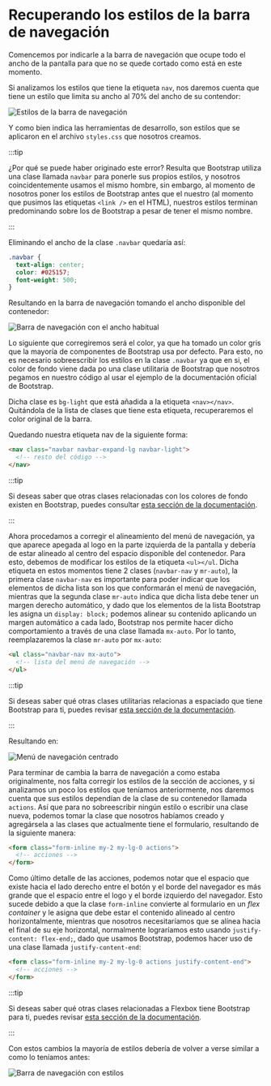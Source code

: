 # Recuperando los estilos de la barra de navegación

Comencemos por indicarle a la barra de navegación que ocupe todo el ancho de la
pantalla para que no se quede cortado como está en este momento.

Si analizamos los estilos que tiene la etiqueta `nav`, nos daremos cuenta que
tiene un estilo que limita su ancho al 70% del ancho de su contendor:

![Estilos de la barra de navegación](./assets/devtools-navbar.png)

Y como bien indica las herramientas de desarrollo, son estilos que se aplicaron
en el archivo `styles.css` que nosotros creamos.

:::tip

¿Por qué se puede haber originado este error? Resulta que Bootstrap utiliza una
clase llamada `navbar` para ponerle sus propios estilos, y nosotros
coincidentemente usamos el mismo hombre, sin embargo, al momento de nosotros
poner los estilos de Bootstrap antes que el nuestro (al momento que pusimos las
etiquetas `<link />` en el HTML), nuestros estilos terminan predominando sobre
los de Bootstrap a pesar de tener el mismo nombre.

:::

Eliminando el ancho de la clase `.navbar` quedaría así:

```css
.navbar {
  text-align: center;
  color: #025157;
  font-weight: 500;
}
```

Resultando en la barra de navegación tomando el ancho disponible del contenedor:

![Barra de navegación con el ancho habitual](./assets/navbar-width.png)

Lo siguiente que corregiremos será el color, ya que ha tomado un color gris que
la mayoría de componentes de Bootstrap usa por defecto. Para esto, no es
necesario sobreescribir los estilos en la clase `.navbar` ya que en si, el color
de fondo viene dada po una clase utilitaria de Bootstrap que nosotros pegamos
en nuestro código al usar el ejemplo de la documentación oficial de Bootstrap.

Dicha clase es `bg-light` que está añadida a la etiqueta `<nav></nav>`.
Quitándola de la lista de clases que tiene esta etiqueta, recuperaremos el color
original de la barra.

Quedando nuestra etiqueta nav de la siguiente forma:

```html
<nav class="navbar navbar-expand-lg navbar-light">
  <!-- resto del código -->
</nav>
```

:::tip

Si deseas saber que otras clases relacionadas con los colores de fondo existen
en Bootstrap, puedes consultar [esta sección de la documentación](https://getbootstrap.com/docs/4.4/utilities/colors/#background-color).

:::

Ahora procedamos a corregir el alineamiento del menú de navegación, ya que
aparece apegada al logo en la parte izquierda de la pantalla y debería de estar
alineado al centro del espacio disponible del contenedor. Para esto, debemos de
modificar los estilos de la etiqueta `<ul></ul`. Dicha etiqueta en estos
momentos tiene 2 clases (`navbar-nav` y `mr-auto`), la primera clase `navbar-nav`
es importante para poder indicar que los elementos de dicha lista son los que
conformarán el menú de navegación, mientras que la segunda clase `mr-auto` indica
que dicha lista debe tener un margen derecho automático, y dado que los elementos
de la lista Bootstrap les asigna un `display: block;` podemos alinear su
contenido aplicando un margen automático a cada lado, Bootstrap nos permite hacer
dicho comportamiento a través de una clase llamada `mx-auto`. Por lo tanto,
reemplazaremos la clase `mr-auto` por `mx-auto`:

```html
<ul class="navbar-nav mx-auto">
  <!-- lista del menú de navegación -->
</ul>
```

:::tip

Si deseas saber qué otras clases utilitarias relacionas a espaciado que tiene
Bootstrap para ti, puedes revisar [esta sección de la documentación](https://getbootstrap.com/docs/4.4/utilities/spacing/).

:::

Resultando en:

![Menú de navegación centrado](./assets/navbar-centered.png)

Para terminar de cambia la barra de navegación a como estaba originalmente, nos
falta corregir los estilos de la sección de acciones, y si analizamos un poco
los estilos que teníamos anteriormente, nos daremos cuenta que sus estilos
dependían de la clase de su contenedor llamada `actions`. Así que para no
sobreescribir ningún estilo o escribir una clase nueva, podemos tomar la clase
que nosotros habíamos creado y agregársela a las clases que actualmente tiene el
formulario, resultando de la siguiente manera:

```html
<form class="form-inline my-2 my-lg-0 actions">
  <!-- acciones -->
</form>
```

Como último detalle de las acciones, podemos notar que el espacio que existe
hacia el lado derecho entre el botón y el borde del navegador es más grande que
el espacio entre el logo y el borde izquierdo del navegador. Esto sucede debido
a que la clase `form-inline` convierte al formulario en un _flex container_ y le
asigna que debe estar el contenido alineado al centro horizontalmente, mientras
que nosotros necesitaríamos que se alínea hacia el final de su eje horizontal,
normalmente lograríamos esto usando `justify-content: flex-end;`, dado que
usamos Bootstrap, podemos hacer uso de una clase llamada `justify-content-end`:

```html
<form class="form-inline my-2 my-lg-0 actions justify-content-end">
  <!-- acciones -->
</form>
```

:::tip

Si deseas saber qué otras clases relacionadas a Flexbox tiene Bootstrap para ti,
puedes revisar [esta sección de la documentación](https://getbootstrap.com/docs/4.4/utilities/flex/#justify-content).

:::

Con estos cambios la mayoría de estilos debería de volver a verse similar a como
lo teníamos antes:

![Barra de navegación con estilos](./assets/navbar-styled.png)
